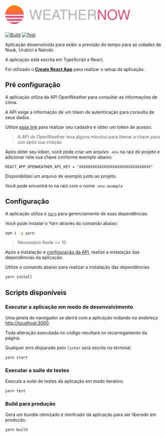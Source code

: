 # <img src="./src/assets/images/logo.svg" width="400px" height="60" alt="Logo da aplicação">

[![Build](https://github.com/devguih/weather-now/actions/workflows/build.yml/badge.svg)](https://github.com/devguih/weather-now/actions/workflows/build.yml)
[![Test](https://github.com/devguih/weather-now/actions/workflows/test.yml/badge.svg)](https://github.com/devguih/weather-now/actions/workflows/test.yml)

Aplicação desenvolvida para exibir a previsão do tempo para as cidades de Nuuk, Urubici e Nairobi.

A aplicação está escrita em TypeScript e React.

Foi utilizado o [**Create React App**](https://github.com/facebook/create-react-app) para realizar o setup da aplicação.

## Pré configuração

A aplicação utiliza da API OpenWeather para consultar as informações de clima.

A API exige a informação de um token de autenticação para consulta de seus dados.

Utilize [esse link](https://home.openweathermap.org/api_keys) para realizar seu cadastro e obter um token de acesso.

> A API do OpenWeather leva alguns minutos para liberar a chave para uso após sua criação

Após obter seu token, você pode criar um arquivo `.env` na raiz do projeto e adicionar nele sua chave conforme exemplo abaixo:

```properties
REACT_APP_OPENWEATHER_API_KEY = "XXXXXXXXXXXXXXXXXXXXXXXXXXXXXXXX"
```

Disponibilizei um arquivo de exemplo junto ao projeto.

Você pode encontrá-lo na raiz com o nome `.env.example`

## Configuração

A aplicação utiliza o [`Yarn`](https://yarnpkg.com/) para gerenciamento de suas dependências.

Você pode instalar o Yarn através do comando abaixo:

```bash
npm i -g yarn
```

> Necessário Node >= 10

Após a instalação e [configuração da API](#api-openweather), realize a instalação das dependências da aplicação.

Utilize o comando abaixo para realizar a instalação das dependências

```bash
yarn install
```

## Scripts disponíveis

### Executar a aplicação em modo de desenvolvimento

Uma janela do navegador se abrirá com a aplicação rodando no endereço [http://localhost:3000](http://localhost:3000).

Toda alteração executada no código resultará no recarregamento da página.

Qualquer erro disparado pelo `linter` será escrito no terminal.

```bash
yarn start
```

### Executar a suíte de testes

Executa a suíte de testes da aplicação em modo iterativo.

```bash
yarn test
```

### Build para produção

Gera um bundle otimizado e minifcado da aplicação para ser liberado em produção.

```bash
yarn build
```

